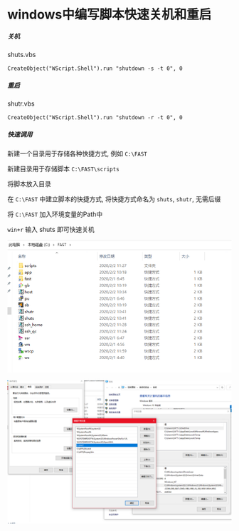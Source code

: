 # windows中编写脚本快速关机和重启

##### 关机

shuts.vbs

```shell
CreateObject("WScript.Shell").run "shutdown -s -t 0", 0
```

##### 重启

shutr.vbs

```shell
CreateObject("WScript.Shell").run "shutdown -r -t 0", 0
```



##### 快速调用

新建一个目录用于存储各种快捷方式, 例如 `C:\FAST`

新建目录用于存储脚本 `C:\FAST\scripts`

将脚本放入目录

在 `C:\FAST` 中建立脚本的快捷方式, 将快捷方式命名为 `shuts`, `shutr`, 无需后缀

将 `C:\FAST` 加入环境变量的Path中

`win+r` 输入 shuts 即可快速关机



![1580717569447](assets/windows%E4%B8%AD%E7%BC%96%E5%86%99%E8%84%9A%E6%9C%AC%E5%BF%AB%E9%80%9F%E5%85%B3%E6%9C%BA%E5%92%8C%E9%87%8D%E5%90%AF/1580717569447.png)

![1580717596374](assets/windows%E4%B8%AD%E7%BC%96%E5%86%99%E8%84%9A%E6%9C%AC%E5%BF%AB%E9%80%9F%E5%85%B3%E6%9C%BA%E5%92%8C%E9%87%8D%E5%90%AF/1580717596374.png)

